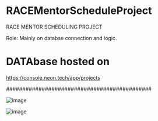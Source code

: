 # RACEMentorScheduleProject
RACE MENTOR SCHEDULING PROJECT

Role: Mainly on databse connection and logic.

# DATAbase hosted on
https://console.neon.tech/app/projects

#############################################


![image](https://github.com/TenzinN611/RACEMentorScheduleProject/assets/72403510/06fa8a96-a2dd-47a9-8bf4-fc80f5e3a86a)

![image](https://github.com/TenzinN611/RACEMentorScheduleProject/assets/72403510/ff2c164c-c259-4100-a0e7-7f3579429c9a)


